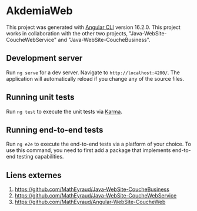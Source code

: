 # AkdemiaWeb
This project was generated with [Angular CLI](https://github.com/angular/angular-cli) version 16.2.0.
This project works in collaboration with the other two projects, "Java-WebSite-CoucheWebService" and "Java-WebSite-CoucheBusiness".

## Development server
Run `ng serve` for a dev server. Navigate to `http://localhost:4200/`. The application will automatically reload if you change any of the source files.

## Running unit tests
Run `ng test` to execute the unit tests via [Karma](https://karma-runner.github.io).

## Running end-to-end tests
Run `ng e2e` to execute the end-to-end tests via a platform of your choice. To use this command, you need to first add a package that implements end-to-end testing capabilities.

## Liens externes
1. https://github.com/MathEyraud/Java-WebSite-CoucheBusiness
2. https://github.com/MathEyraud/Java-WebSite-CoucheWebService
3. https://github.com/MathEyraud/Angular-WebSite-CoucheWeb
